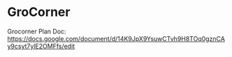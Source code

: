 # GroCorner

Grocorner Plan Doc: https://docs.google.com/document/d/14K9JpX9YsuwCTvh9H8TOq0gznCAy9csyt7ylE2OMFfs/edit

